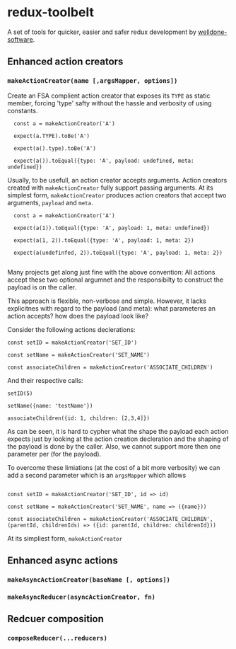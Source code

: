 # redux-toolbelt

A set of tools for quicker, easier and safer redux development by [welldone-software](http://welldone-software.com).



## Enhanced action creators

<!--
### `makeActionCreator(name: string, options?: {prefix: string, defaultMeta: object}) : (payload?: any, meta?: any) => {type: string, payload?: any, meta?: any}`)
-->

### `makeActionCreator(name [,argsMapper, options])`

Create an FSA complient action creator that exposes its `TYPE` as static member, forcing 'type' safty without the hassle and verbosity of using constants.

```
  const a = makeActionCreator('A')

  expect(a.TYPE).toBe('A')

  expect(a().type).toBe('A')

  expect(a()).toEqual({type: 'A', payload: undefined, meta: undefined})

```

Usually, to be usefull, an action creator accepts arguments. Action creators created with `makeActionCreator` fully support passing arguments.
At its simplest form, `makeActionCreator` produces action creators that accept two arguments, `payload` and `meta`.

```
  const a = makeActionCreator('A')

  expect(a(1)).toEqual({type: 'A', payload: 1, meta: undefined})

  expect(a(1, 2)).toEqual({type: 'A', payload: 1, meta: 2})

  expect(a(undefinfed, 2)).toEqual({type: 'A', payload: 1, meta: 2})
  
```

Many projects get along just fine with the above convention: All actions accept these two optional argumnet and the responsibilty to construct the payload is on the caller.

This approach is flexible, non-verbose and simple. However, it lacks explicitnes with regard to the payload (and meta): what parameteres an action accepts? how does the payload look like?

Consider the following actions declerations:

```
const setID = makeActionCreator('SET_ID')

const setName = makeActionCreator('SET_NAME')

const associateChildren = makeActionCreator('ASSOCIATE_CHILDREN')

```

And their respective calls:

```
setID(5)

setName({name: 'testName'})

associateChildren({id: 1, children: [2,3,4]})

```

As can be seen, it is hard to cypher what the shape the payload each action expects just by looking at the action creation decleration and the shaping of the payload is done by the caller.
Also, we cannot support more then one parameter per (for the payload).

To overcome these limiations (at the cost of a bit more verbosity) we can add a second parameter which is an `argsMapper` which allows

```

const setID = makeActionCreator('SET_ID', id => id)

const setName = makeActionCreator('SET_NAME', name => ({name}))

const associateChildren = makeActionCreator('ASSOCIATE_CHILDREN', (parentId, childrenIds) => ({id: parentId, children: childrenId}))

```




At its simpliest form, `makeActionCreator`

## Enhanced async actions

### `makeAsyncActionCreator(baseName [, options])`

### `makeAsyncReducer(asyncActionCreator, fn)`

## Redcuer composition

### `composeReducer(...reducers)`
